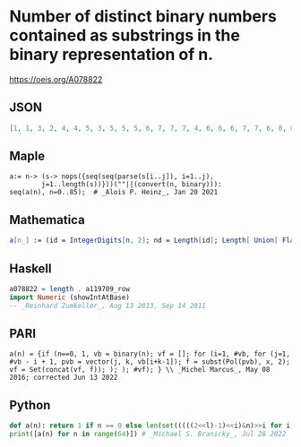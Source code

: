 # Number of distinct binary numbers contained as substrings in the binary representation of n\.
https://oeis.org/A078822
## JSON
```JSON
[1, 1, 3, 2, 4, 4, 5, 3, 5, 5, 5, 6, 7, 7, 7, 4, 6, 6, 6, 7, 7, 6, 8, 8, 9, 9, 9, 9, 10, 10, 9, 5, 7, 7, 7, 8, 7, 8, 9, 9, 9, 9, 7, 9, 11, 10, 11, 10, 11, 11, 11, 11, 12, 11, 11, 12, 13, 13, 13, 13, 13, 13, 11, 6, 8, 8, 8, 9, 8, 9, 10, 10, 9, 8, 10, 11, 11, 12, 12, 11, 11, 11, 11, 12, 10, 8]
```
## Maple
```Maple
a:= n-> (s-> nops({seq(seq(parse(s[i..j]), i=1..j),
        j=1..length(s))}))(""||(convert(n, binary))):
seq(a(n), n=0..85);  # _Alois P. Heinz_, Jan 20 2021
```
## Mathematica
```Mathematica
a[n_] := (id = IntegerDigits[n, 2]; nd = Length[id]; Length[ Union[ Flatten[ Table[ id[[j ;; k]], {j, 1, nd}, {k, j, nd}], 1] //. {0, b__} :> {b}]]); Table[ a[n], {n, 0, 85}] (* _Jean-François Alcover_, Dec 01 2011 *)
```
## Haskell
```Haskell
a078822 = length . a119709_row
import Numeric (showIntAtBase)
-- _Reinhard Zumkeller_, Aug 13 2013, Sep 14 2011
```
## PARI
```PARI
a(n) = {if (n==0, 1, vb = binary(n); vf = []; for (i=1, #vb, for (j=1, #vb - i + 1, pvb = vector(j, k, vb[i+k-1]); f = subst(Pol(pvb), x, 2); vf = Set(concat(vf, f)); ); ); #vf); } \\ _Michel Marcus_, May 08 2016; corrected Jun 13 2022
```
## Python
```Python
def a(n): return 1 if n == 0 else len(set(((((2<<l)-1)<<i)&n)>>i for i in range(n.bit_length()) for l in range(n.bit_length()-i)))
print([a(n) for n in range(64)]) # _Michael S. Branicky_, Jul 28 2022
```
